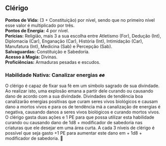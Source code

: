 ## Clérigo <a id="clerigo"></a>

**Pontos de Vida:** (3 + Constituição) por nível, sendo que no primeiro nível esse valor é multiplicado por três.</br>
**Pontos de Energia:** 4 por nível.</br>
**Perícias:** Religião, mais 3 a sua escolha entre Atletismo (For), Dedução (Int), Diplomacia (Car), Enganação (Car), História (Int), Intimidação (Car), Manufatura (Int), Medicina (Sab) e Percepção (Sab).</br>
**Salvaguardas:** Constituição e Sabedoria.</br>
**Acesso à Magia:** Divinas.</br>
**Proficiências:** Armaduras pesadas e escudos.</br>

### Habilidade Nativa: Canalizar energias ✊✊
O clérigo é capaz de fixar sua fé em um símbolo sagrado de sua divindade. Ao realizar isto, uma explosão emana a partir dele curando ou causando dano de acordo com a sua divindade. Divindades de tendência boa canalizarão energias positivas que curam seres vivos biológicos e causam dano a mortos vivos e para os de tendência má a canalização de energias é negativa, causando danos a seres vivos biológicos e curando mortos vivos. O clérigo gasta duas ações e 1 PE para que possa utilizar esta habilidade curando ou causando dano de 1d8 + modificador de sabedoria nas criaturas que ele desejar em uma área curta. A cada 3 níveis de clérigo é possível que seja gasto +1 PE para aumentar este dano em + 1d8 + modificador de sabedoria. 🧙